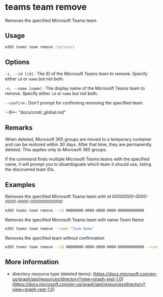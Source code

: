 # teams team remove

Removes the specified Microsoft Teams team

## Usage

```sh
m365 teams team remove [options]
```

## Options

`-i, --id [id]`
: The ID of the Microsoft Teams team to remove. Specify either `id` or `name` but not both.

`-n, --name [name]`
: The display name of the Microsoft Teams team to remove. Specify either `id` or `name` but not both.

`--confirm`
: Don't prompt for confirming removing the specified team.

--8<-- "docs/cmd/_global.md"

## Remarks

When deleted, Microsoft 365 groups are moved to a temporary container and can be restored within 30 days. After that time, they are permanently deleted. This applies only to Microsoft 365 groups.

If the command finds multiple Microsoft Teams teams with the specified name, it will prompt you to disambiguate which team it should use, listing the discovered team IDs.

## Examples

Removes the specified Microsoft Teams team with id _00000000-0000-0000-0000-000000000000_

```sh
m365 teams team remove --id 00000000-0000-0000-0000-000000000000
```

Removes the specified Microsoft Teams team with name _Team Name_

```sh
m365 teams team remove --name "Team Name"
```

Removes the specified team without confirmation

```sh
m365 teams team remove --id 00000000-0000-0000-0000-000000000000 --confirm
```

## More information

- directory resource type (deleted items): [https://docs.microsoft.com/en-us/graph/api/resources/directory?view=graph-rest-1.0](https://docs.microsoft.com/en-us/graph/api/resources/directory?view=graph-rest-1.0)

